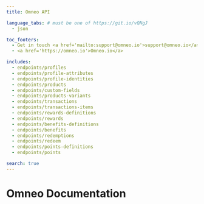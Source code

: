 ```yaml
---
title: Omneo API

language_tabs: # must be one of https://git.io/vQNgJ
  - json

toc_footers:
  - Get in touch <a href='mailto:support@omneo.io'>support@omneo.io</a>
  - <a href='https://omneo.io'>Omneo.io</a>

includes:
  - endpoints/profiles
  - endpoints/profile-attributes
  - endpoints/profile-identities
  - endpoints/products
  - endpoints/custom-fields
  - endpoints/products-variants
  - endpoints/transactions
  - endpoints/transactions-items
  - endpoints/rewards-definitions
  - endpoints/rewards
  - endpoints/benefits-definitions
  - endpoints/benefits
  - endpoints/redemptions  
  - endpoints/redeem
  - endpoints/points-definitions
  - endpoints/points

search: true
---
```


# Omneo Documentation